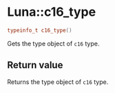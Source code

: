 # Luna::c16_type

```c++
typeinfo_t c16_type()
```

Gets the type object of `c16` type. 



## Return value
Returns the type object of `c16` type. 

